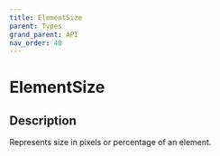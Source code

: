 ```yaml
---
title: ElementSize
parent: Types
grand_parent: API
nav_order: 40
---
```


# ElementSize

## Description

Represents size in pixels or percentage of an element.
